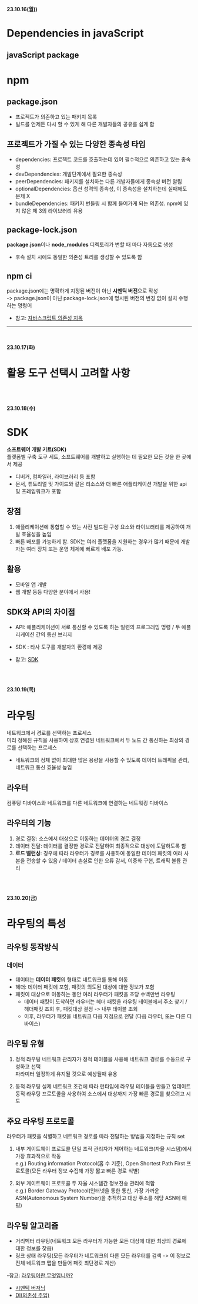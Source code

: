 **23.10.16(월))**
# Dependencies in javaScript
## javaScript package
# npm
## package.json
- 프로젝트가 의존하고 있는 패키지 목록
- 빌드를 언제든 다시 할 수 있게 해 다른 개발자들의 공유를 쉽게 함

## 프로젝트가 가질 수 있는 다양한 종속성 타입
- dependencies: 프로젝트 코드를 호출하는데 있어 필수적으로 의존하고 있는 종속성
- devDependencies: 개발단계에서 필요한 종속성
- peerDependencies: 패키지를 설치하는 다른 개발자들에게 종속성 버전 알림
- optionalDependencies: 옵션 성격의 종속성, 이 종속성을 설치하는데 실패해도 문제 X
- bundleDependencies: 패키지 번들링 시 함께 들어가게 되는 의존성. npm에 있지 않은 제 3의 라이브러리 유용

## package-lock.json
**package.json**이나 **node_modules** 디렉토리가 변할 때 마다 자동으로 생성
- 후속 설치 시에도 동일한 의존성 트리를 생성할 수 있도록 함

## npm ci
package.json에는 명확하게 지정된 버전이 아닌 **시멘틱 버전**으로 작성<br>
-> package.json이 아닌 package-lock.json에 명시된 버전의 변경 없이 설치 수행하는 명령어<br>

- 참고: [자바스크립트 의존성 지옥](https://yceffort.kr/2020/11/javascript-dependency-hell)

<hr>
<br>

**23.10.17(화)**
# 활용 도구 선택시 고려할 사항

<br>
<br>

**23.10.18(수)**
# SDK
**소프트웨어 개발 키트(SDK)**<br>
플랫폼별 구축 도구 세트, 소프트웨어를 개발하고 실행하는 데 필요한 모든 것을 한 곳에서 제공
- 디버거, 컴파일러, 라이브러리 등 포함
- 문서, 튜토리얼 및 가이드와 같은 리소스와 더 빠른 애플리케이션 개발을 위한 api 및 프레임워크가 포함

## 장점
1. 애플리케이션에 통합할 수 있는 사전 빌드된 구성 요소와 라이브러리를 제공하여 개발 효율성을 높임
2. 빠른 배포를 가능하게 함. SDK는 여러 플랫폼을 지원하는 경우가 많기 때문에 개발자는 여러 장치 또는 운영 체제에 빠르게 배포 가능.

## 활용
- 모바일 앱 개발
- 웹 개발
등등 다양한 분야에서 사용!

## SDK와 API의 차이점
- API: 애플리케이션이 서로 통신할 수 있도록 하는 일련의 프로그래밍 명령 / 두 애플리케이션 간의 통신 브리지
- SDK : 타사 도구를 개발자의 환경에 제공

- 참고: [SDK](https://aws.amazon.com/ko/what-is/sdk/)

<br>
<br>

**23.10.19(목)**
# 라우팅
네트워크에서 경로를 선택하는 프로세스<br>
미리 정해진 규칙을 사용하여 상호 연결된 네트워크에서 두 노드 간 통신하는 최상의 경로를 선택하는 프로세스<br>

- 네트워크의 정체 없이 최대한 많은 용량을 사용할 수 있도록 데이터 트래픽을 관리, 네트워크 통신 효율성 높임

## 라우터
컴퓨팅 디바이스와 네트워크를 다른 네트워크에 연결하는 네트워킹 디바이스
## 라우터의 기능
1. 경로 결정: 소스에서 대상으로 이동하는 데이터의 경로 결정
2. 데이터 전달: 데이터를 결정한 경로로 전달하여 최종적으로 대상에 도달하도록 함
3. **로드 밸런싱**: 경우에 따라 라우터가 경로를 사용하여 동일한 데이터 패킷의 여러 사본을 전송할 수 있음 / 데이터 손실로 인한 오류 감서, 이중화 구현, 트래픽 볼륨 관리

<br>
<br>

**23.10.20(금)**
# 라우팅의 특성
## 라우팅 동작방식
### 데이터
- 데이터는 **데이터 패킷**의 형태로 네트워크를 통해 이동
- 헤더: 데이터 패킷에 포함, 패킷의 의도된 대상에 대한 정보가 포함
- 패킷이 대상으로 이동하는 동안 여러 라우터가 패킷을 초당 수백만번 라우팅 
  - 데이터 패킷이 도착하면 라우터는 헤더 패킷을 라우팅 테이블에서 주소 찾기 / 헤더패킷 조회 후, 패킷대상 결정 ->  내부 테이블 조회
  - 이후, 라우터가 패킷을 네트워크 다음 지점으로 전달 (다음 라우터, 또는 다른 디바이스)

## 라우팅 유형
1. 정적 라우팅
네트워크 관리자가 정적 테이블을 사용해 네트워크 경로를 수동으로 구성하고 선택<br>
파라미터 일정하게 유지될 것으로 예상될때 유용<br>

2. 동적 라우팅
실제 네트워크 조건에 따라 런타임에 라우팅 테이블을 만들고 업데이트<br>
동적 라우팅 프로토콜을 사용하여 소스에서 대상까지 가장 빠른 경로를 찾으려고 시도

## 주요 라우팅 프로토콜
라우터가 패킷을 식별하고 네트워크 경로를 따라 전달하는 방법을 지정하는 규칙 set

1. 내부 게이트웨이 프로토콜
단일 조직 관리자가 제어하는 네트워크(자율 시스템)에서 가장 효과적으로 작동<br>
e.g.) Routing information Protocol(홉 수 기준), Open Shortest Path First 프로토콜(모든 라우터 정보 수집해 가장 짧고 빠른 경로 식별)

2. 외부 게이트웨이 프로토콜
두 자율 시스템간 정보전송 관리에 적합<br>
e.g.) Border Gateway Protocol(인터넷을 통한 통신, 가장 가까운 ASN(Autonomous System Number)을 추적하고 대상 주소를 해당 ASN에 매핑)

## 라우팅 알고리즘
- 거리벡터 라우팅(네트워크 모든 라우터가 가능한 모든 대상에 대한 최상의 경로에 대한 정보를 찾음)
- 링크 상태 라우팅(모든 라우터가 네트워크의 다른 모든 라우터를 검색 -> 이 정보로 전체 네트워크 맵을 만들어 패킷 최단경로 계산)

-참고: [라우팅이란 무엇입니까?](https://aws.amazon.com/ko/what-is/routing/)

- [시멘틱 버저닝](https://jake-seo-dev.tistory.com/283)
- [DI(의존성 주입)](https://velog.io/@moongq/Dependency-Injection)



